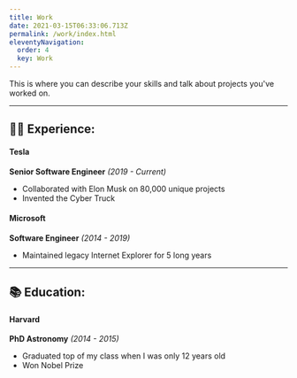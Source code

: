 ```yaml
---
title: Work
date: 2021-03-15T06:33:06.713Z
permalink: /work/index.html
eleventyNavigation:
  order: 4
  key: Work
---
```

This is where you can describe your skills and talk about projects you've worked on.

***
## 👩‍💻 Experience:

#### Tesla 
**Senior Software Engineer** _(2019 - Current)_

* Collaborated with Elon Musk on 80,000 unique projects
* Invented the Cyber Truck

#### Microsoft
**Software Engineer** _(2014 - 2019)_
* Maintained legacy Internet Explorer for 5 long years
***

## 📚 Education:

#### Harvard
**PhD Astronomy** _(2014 - 2015)_
* Graduated top of my class when I was only 12 years old
* Won Nobel Prize